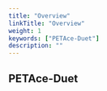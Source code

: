 ```yaml
---
title: "Overview"
linkTitle: "Overview"
weight: 1
keywords: ["PETAce-Duet"]
description: ""
---
```


## PETAce-Duet
<!-- start-petace-duet-overview -->

<!-- end-petace-duet-overview -->
